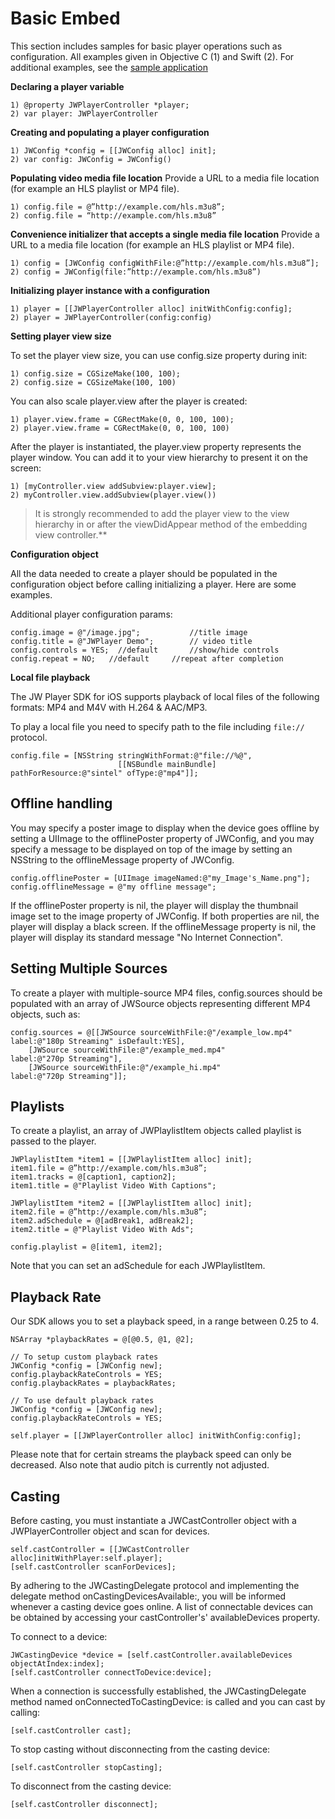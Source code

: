 # Basic Embed

This section includes samples for basic player operations such as configuration. All examples given in Objective C (1) and Swift (2). For additional examples, see the [sample application](https://github.com/jwplayer/jwplayer-sdk-ios-demo)

**Declaring a player variable**

	1) @property JWPlayerController *player;
	2) var player: JWPlayerController

**Creating and populating a player configuration**

	1) JWConfig *config = [[JWConfig alloc] init];
	2) var config: JWConfig = JWConfig()

**Populating video media file location**
Provide a URL to a media file location (for example an HLS playlist or MP4 file).

	1) config.file = @”http://example.com/hls.m3u8”;
	2) config.file = “http://example.com/hls.m3u8”

**Convenience initializer that accepts a single media file location**
Provide a URL to a media file location (for example an HLS playlist or MP4 file).

	1) config = [JWConfig configWithFile:@”http://example.com/hls.m3u8”];
	2) config = JWConfig(file:”http://example.com/hls.m3u8”)

**Initializing player instance with a configuration**

	1) player = [[JWPlayerController alloc] initWithConfig:config];
	2) player = JWPlayerController(config:config)

**Setting player view size**   

To set the player view size, you can use config.size property during init:  

	1) config.size = CGSizeMake(100, 100);
	2) config.size = CGSizeMake(100, 100)  

You can also scale player.view after the player is created:

	1) player.view.frame = CGRectMake(0, 0, 100, 100);
	2) player.view.frame = CGRectMake(0, 0, 100, 100)

After the player is instantiated, the player.view property represents the player window. You can add it to your view hierarchy to present it on the screen:

	1) [myController.view addSubview:player.view];
	2) myController.view.addSubview(player.view())

>It is strongly recommended to add the player view to the view hierarchy in or after the viewDidAppear method of the embedding view controller.**

**Configuration object**

All the data needed to create a player should be populated in the configuration object before calling initializing a player. Here are some examples.

Additional player configuration params:

	config.image = @"/image.jpg";			//title image
	config.title = @"JWPlayer Demo";		// video title
	config.controls = YES;  //default		//show/hide controls
	config.repeat = NO;   //default		//repeat after completion

**Local file playback**

The JW Player SDK for iOS supports playback of local files of the following formats: MP4 and M4V with H.264 & AAC/MP3.

To play a local file you need to specify path to the file including `file://` protocol.

    config.file = [NSString stringWithFormat:@"file://%@",
    						[[NSBundle mainBundle] pathForResource:@"sintel" ofType:@"mp4"]];



## Offline handling
You may specify a poster image to display when the device goes offline by setting a UIImage to the offlinePoster property of JWConfig, and you may specify a message to be displayed on top of the image by setting an NSString to the offlineMessage property of JWConfig.  

    config.offlinePoster = [UIImage imageNamed:@"my_Image's_Name.png"];
    config.offlineMessage = @"my offline message";

If the offlinePoster property is nil, the player will display the thumbnail image set to the image property of JWConfig. If both properties are nil, the player will display a black screen.
If the offlineMessage property is nil, the player will display its standard message "No Internet Connection".

## Setting Multiple Sources
To create a player with multiple-source MP4 files, config.sources should be populated with an array of JWSource objects representing different MP4 objects, such as:

	config.sources = @[[JWSource sourceWithFile:@"/example_low.mp4"
	label:@"180p Streaming" isDefault:YES],  
		[JWSource sourceWithFile:@"/example_med.mp4"
	label:@"270p Streaming"],  
		[JWSource sourceWithFile:@"/example_hi.mp4"
	label:@"720p Streaming"]];

## Playlists

To create a playlist, an array of JWPlaylistItem objects called playlist is passed to the player.

	JWPlaylistItem *item1 = [[JWPlaylistItem alloc] init];
	item1.file = @”http://example.com/hls.m3u8”;
	item1.tracks = @[caption1, caption2];
	item1.title = @"Playlist Video With Captions";

	JWPlaylistItem *item2 = [[JWPlaylistItem alloc] init];
	item2.file = @”http://example.com/hls.m3u8”;
	item2.adSchedule = @[adBreak1, adBreak2];
	item2.title = @"Playlist Video With Ads";

	config.playlist = @[item1, item2];

Note that you can set an adSchedule for each JWPlaylistItem.

## Playback Rate
Our SDK allows you to set a playback speed, in a range between 0.25 to 4.

    NSArray *playbackRates = @[@0.5, @1, @2];

    // To setup custom playback rates
    JWConfig *config = [JWConfig new];
    config.playbackRateControls = YES;
    config.playbackRates = playbackRates;

    // To use default playback rates
    JWConfig *config = [JWConfig new];
    config.playbackRateControls = YES;

    self.player = [[JWPlayerController alloc] initWithConfig:config];
Please note that for certain streams the playback speed can only be decreased. Also note that audio pitch is currently not adjusted.

## Casting
Before casting, you must instantiate a JWCastController object with a JWPlayerController object and scan for devices.

    self.castController = [[JWCastController alloc]initWithPlayer:self.player];
    [self.castController scanForDevices];

By adhering to the JWCastingDelegate protocol and implementing the delegate method onCastingDevicesAvailable:, you will be informed whenever a casting device goes online. A list of connectable devices can be obtained by accessing your castController's' availableDevices property.

To connect to a device:

    JWCastingDevice *device = [self.castController.availableDevices objectAtIndex:index];
    [self.castController connectToDevice:device];

When a connection is successfully established, the JWCastingDelegate method named onConnectedToCastingDevice: is called and you can cast by calling:

    [self.castController cast];

To stop casting without disconnecting from the casting device:

    [self.castController stopCasting];

To disconnect from the casting device:

    [self.castController disconnect];
